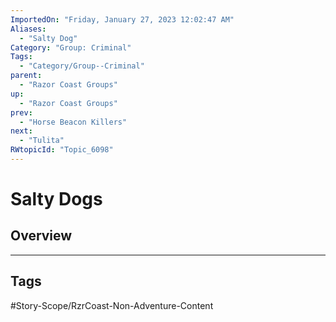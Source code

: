 ```yaml
---
ImportedOn: "Friday, January 27, 2023 12:02:47 AM"
Aliases:
  - "Salty Dog"
Category: "Group: Criminal"
Tags:
  - "Category/Group--Criminal"
parent:
  - "Razor Coast Groups"
up:
  - "Razor Coast Groups"
prev:
  - "Horse Beacon Killers"
next:
  - "Tulita"
RWtopicId: "Topic_6098"
---
```

# Salty Dogs
## Overview

---
## Tags
#Story-Scope/RzrCoast-Non-Adventure-Content

